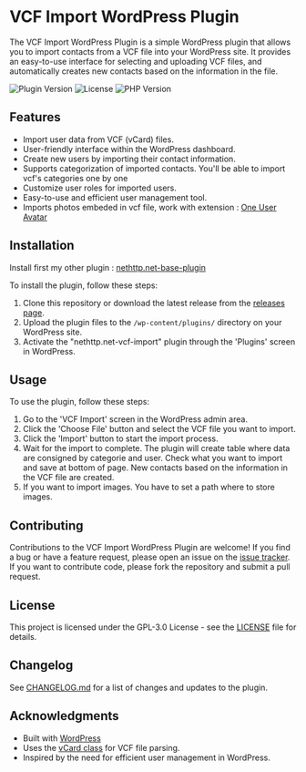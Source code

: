 # VCF Import WordPress Plugin

The VCF Import WordPress Plugin is a simple WordPress plugin that allows you to import contacts from a VCF file into your WordPress site. It provides an easy-to-use interface for selecting and uploading VCF files, and automatically creates new contacts based on the information in the file.

![Plugin Version](https://img.shields.io/badge/version-1.0.3-brightgreen.svg)
![License](https://img.shields.io/badge/license-GPLv3-blue.svg)
![PHP Version](https://img.shields.io/badge/requires%20PHP-7.4-orange.svg)

## Features

- Import user data from VCF (vCard) files.
- User-friendly interface within the WordPress dashboard.
- Create new users by importing their contact information.
- Supports categorization of imported contacts. You'll be able to import vcf's categories one by one
- Customize user roles for imported users.
- Easy-to-use and efficient user management tool.
- Imports photos embeded in vcf file, work with extension : [One User Avatar](https://wordpress.org/plugins/one-user-avatar/)

## Installation

Install first my other plugin : [nethttp.net-base-plugin](https://github.com/yrbane/nethttp.net-base-plugin)

To install the plugin, follow these steps:

1. Clone this repository or download the latest release from the [releases page](https://github.com/yrbane/nethttp.net-vcf-import/releases).
2. Upload the plugin files to the `/wp-content/plugins/` directory on your WordPress site.
3. Activate the "nethttp.net-vcf-import" plugin through the 'Plugins' screen in WordPress.

## Usage

To use the plugin, follow these steps:

1. Go to the 'VCF Import' screen in the WordPress admin area.
2. Click the 'Choose File' button and select the VCF file you want to import.
3. Click the 'Import' button to start the import process.
4. Wait for the import to complete. The plugin will create table where data are consigned by categorie and user. Check what you want to import and save at bottom of page. New contacts based on the information in the VCF file are created.
5. If you want to import images. You have to set a path where to store images.

## Contributing

Contributions to the VCF Import WordPress Plugin are welcome! If you find a bug or have a feature request, please open an issue on the [issue tracker](https://github.com/yrbane/nethttp.net-vcf-import/issues). If you want to contribute code, please fork the repository and submit a pull request.

## License

This project is licensed under the GPL-3.0 License - see the [LICENSE](LICENSE.md) file for details.

## Changelog

See [CHANGELOG.md](CHANGELOG.md) for a list of changes and updates to the plugin.

## Acknowledgments

- Built with [WordPress](https://wordpress.org/)
- Uses the [vCard class](https://github.com/nuovo/vcard) for VCF file parsing.
- Inspired by the need for efficient user management in WordPress.
